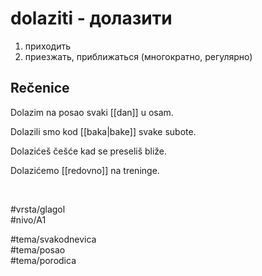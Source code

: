 # dolaziti - долазити

1. приходить  
2. приезжать, приближаться (многократно, регулярно)

## Rečenice

Dolazim na posao svaki [[dan]] u osam.

Dolazili smo kod [[baka|bake]] svake subote.

Dolazićeš češće kad se preseliš bliže.

Dolazićemo [[redovno]] na treninge.

<br>

#vrsta/glagol  
#nivo/A1  

#tema/svakodnevica  
#tema/posao  
#tema/porodica
